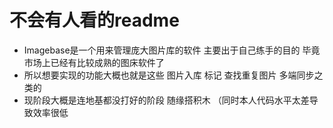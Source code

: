# 不会有人看的readme
- Imagebase是一个用来管理庞大图片库的软件 主要出于自己练手的目的 毕竟市场上已经有比较成熟的图床软件了
- 所以想要实现的功能大概也就是这些 图片入库 标记 查找重复图片 多端同步之类的
- 现阶段大概是连地基都没打好的阶段 随缘搭积木 （同时本人代码水平太差导致效率很低
